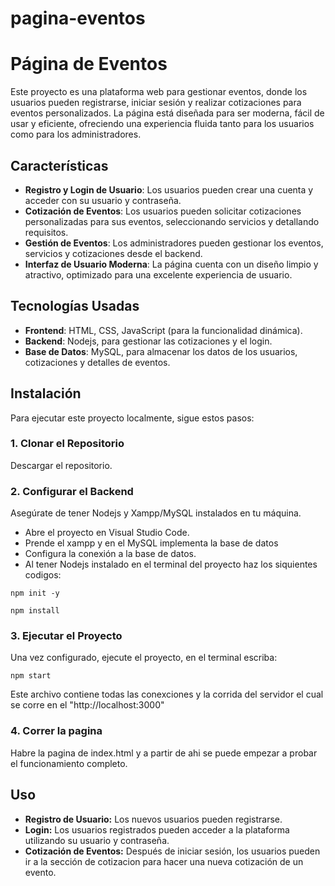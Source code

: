 # pagina-eventos
# Página de Eventos

Este proyecto es una plataforma web para gestionar eventos, donde los usuarios pueden registrarse, iniciar sesión y realizar cotizaciones para eventos personalizados. La página está diseñada para ser moderna, fácil de usar y eficiente, ofreciendo una experiencia fluida tanto para los usuarios como para los administradores.

## Características

- **Registro y Login de Usuario**: Los usuarios pueden crear una cuenta y acceder con su usuario y contraseña.
- **Cotización de Eventos**: Los usuarios pueden solicitar cotizaciones personalizadas para sus eventos, seleccionando servicios y detallando requisitos.
- **Gestión de Eventos**: Los administradores pueden gestionar los eventos, servicios y cotizaciones desde el backend.
- **Interfaz de Usuario Moderna**: La página cuenta con un diseño limpio y atractivo, optimizado para una excelente experiencia de usuario.

## Tecnologías Usadas

- **Frontend**: HTML, CSS, JavaScript (para la funcionalidad dinámica).
- **Backend**: Nodejs, para gestionar las cotizaciones y el login.
- **Base de Datos**: MySQL, para almacenar los datos de los usuarios, cotizaciones y detalles de eventos.
  
## Instalación

Para ejecutar este proyecto localmente, sigue estos pasos:

### 1. Clonar el Repositorio
Descargar el repositorio.

### 2. Configurar el Backend
Asegúrate de tener Nodejs y Xampp/MySQL instalados en tu máquina.

- Abre el proyecto en Visual Studio Code.
- Prende el xampp y en el MySQL implementa la base de datos
- Configura la conexión a la base de datos.
- Al tener Nodejs instalado en el terminal del proyecto haz los siquientes codigos:
```
npm init -y

npm install 
```

### 3. Ejecutar el Proyecto
Una vez configurado, ejecute el proyecto, en el terminal escriba:
```
npm start
```
Este archivo contiene todas las conexciones y la corrida del servidor el cual se corre en el "http://localhost:3000"

### 4. Correr la pagina
Habre la pagina de index.html y a partir de ahi se puede empezar a probar el funcionamiento completo.

## Uso

- **Registro de Usuario:** Los nuevos usuarios pueden registrarse.
- **Login:** Los usuarios registrados pueden acceder a la plataforma utilizando su usuario y contraseña.
- **Cotización de Eventos:** Después de iniciar sesión, los usuarios pueden ir a la sección de cotizacion para hacer una nueva cotización de un evento.


